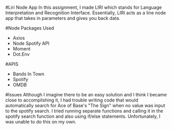 #Liri Node App
In this assignment, I made LIRI which stands for Language Interpretation and Recognition Interface. Essentially, LIRI acts as a line node app that takes in parameters and gives you back data.

#Node Packages Used
* Axios
* Node Spotify API
* Moment
* Dot.Env

#APIS
* Bands In Town
* Spotify
* OMDB

#Issues
Although I imagine there to be an easy solution and I think I became close to accomplishing it, I had trouble writing code that would automatically search for Ace of Base's "The Sign" when no value was input to the spotify search. I tried running separate functions and calling it in the spotify search function and also using if/else statements. Unfortunately, I was unable to do this on my own.
